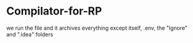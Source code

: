 # Compilator-for-RP

we run the file and it archives everything except itself, .env, the "Ignore" and ".idea" folders
